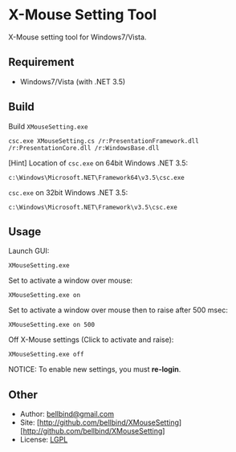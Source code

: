 # X-Mouse Setting Tool

X-Mouse setting tool for Windows7/Vista.

## Requirement

- Windows7/Vista (with .NET 3.5)

## Build

Build `XMouseSetting.exe`

    csc.exe XMouseSetting.cs /r:PresentationFramework.dll /r:PresentationCore.dll /r:WindowsBase.dll

[Hint] Location of `csc.exe` on 64bit Windows .NET 3.5:

    c:\Windows\Microsoft.NET\Framework64\v3.5\csc.exe

`csc.exe` on 32bit Windows .NET 3.5:

    c:\Windows\Microsoft.NET\Framework\v3.5\csc.exe

## Usage

Launch GUI:

    XMouseSetting.exe

Set to activate a window over mouse:

    XMouseSetting.exe on

Set to activate a window over mouse then to raise after 500 msec:

    XMouseSetting.exe on 500

Off X-Mouse settings (Click to activate and raise):

    XMouseSetting.exe off

NOTICE: To enable new settings, you must **re-login**.

## Other

- Author: bellbind@gmail.com
- Site: [http://github.com/bellbind/XMouseSetting][http://github.com/bellbind/XMouseSetting]
- License: [LGPL](http://www.opensource.org/licenses/lgpl-3.0.html)

